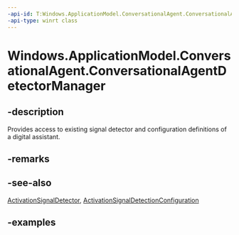 ```yaml
---
-api-id: T:Windows.ApplicationModel.ConversationalAgent.ConversationalAgentDetectorManager
-api-type: winrt class
---
```


<!-- Class syntax.
public class ConversationalAgentDetectorManager 
-->

# Windows.ApplicationModel.ConversationalAgent.ConversationalAgentDetectorManager

## -description

Provides access to existing signal detector and configuration definitions of a digital assistant.

## -remarks

## -see-also

[ActivationSignalDetector](activationsignaldetector.md), [ActivationSignalDetectionConfiguration](activationsignaldetectionconfiguration.md)

## -examples
